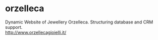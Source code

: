 # orzelleca
Dynamic Website of Jewellery Orzelleca. Structuring database and CRM support.  
http://www.orzellecagioielli.it/
